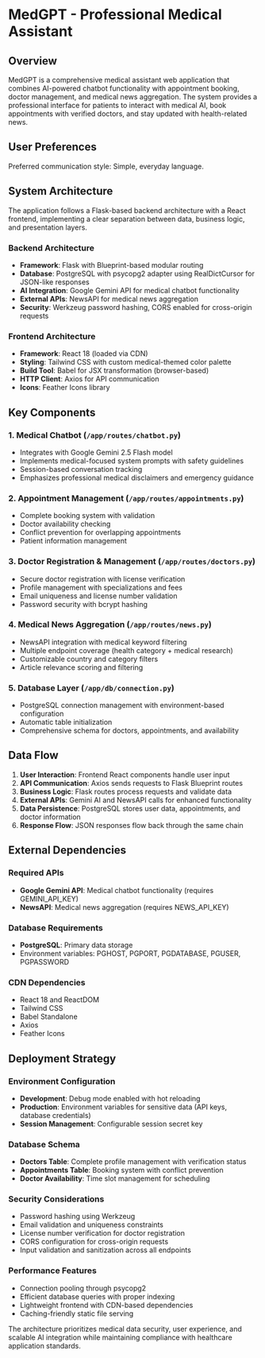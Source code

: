 # MedGPT - Professional Medical Assistant

## Overview

MedGPT is a comprehensive medical assistant web application that combines AI-powered chatbot functionality with appointment booking, doctor management, and medical news aggregation. The system provides a professional interface for patients to interact with medical AI, book appointments with verified doctors, and stay updated with health-related news.

## User Preferences

Preferred communication style: Simple, everyday language.

## System Architecture

The application follows a Flask-based backend architecture with a React frontend, implementing a clear separation between data, business logic, and presentation layers.

### Backend Architecture
- **Framework**: Flask with Blueprint-based modular routing
- **Database**: PostgreSQL with psycopg2 adapter using RealDictCursor for JSON-like responses
- **AI Integration**: Google Gemini API for medical chatbot functionality
- **External APIs**: NewsAPI for medical news aggregation
- **Security**: Werkzeug password hashing, CORS enabled for cross-origin requests

### Frontend Architecture
- **Framework**: React 18 (loaded via CDN)
- **Styling**: Tailwind CSS with custom medical-themed color palette
- **Build Tool**: Babel for JSX transformation (browser-based)
- **HTTP Client**: Axios for API communication
- **Icons**: Feather Icons library

## Key Components

### 1. Medical Chatbot (`/app/routes/chatbot.py`)
- Integrates with Google Gemini 2.5 Flash model
- Implements medical-focused system prompts with safety guidelines
- Session-based conversation tracking
- Emphasizes professional medical disclaimers and emergency guidance

### 2. Appointment Management (`/app/routes/appointments.py`)
- Complete booking system with validation
- Doctor availability checking
- Conflict prevention for overlapping appointments
- Patient information management

### 3. Doctor Registration & Management (`/app/routes/doctors.py`)
- Secure doctor registration with license verification
- Profile management with specializations and fees
- Email uniqueness and license number validation
- Password security with bcrypt hashing

### 4. Medical News Aggregation (`/app/routes/news.py`)
- NewsAPI integration with medical keyword filtering
- Multiple endpoint coverage (health category + medical research)
- Customizable country and category filters
- Article relevance scoring and filtering

### 5. Database Layer (`/app/db/connection.py`)
- PostgreSQL connection management with environment-based configuration
- Automatic table initialization
- Comprehensive schema for doctors, appointments, and availability

## Data Flow

1. **User Interaction**: Frontend React components handle user input
2. **API Communication**: Axios sends requests to Flask Blueprint routes
3. **Business Logic**: Flask routes process requests and validate data
4. **External APIs**: Gemini AI and NewsAPI calls for enhanced functionality
5. **Data Persistence**: PostgreSQL stores user data, appointments, and doctor information
6. **Response Flow**: JSON responses flow back through the same chain

## External Dependencies

### Required APIs
- **Google Gemini API**: Medical chatbot functionality (requires GEMINI_API_KEY)
- **NewsAPI**: Medical news aggregation (requires NEWS_API_KEY)

### Database Requirements
- **PostgreSQL**: Primary data storage
- Environment variables: PGHOST, PGPORT, PGDATABASE, PGUSER, PGPASSWORD

### CDN Dependencies
- React 18 and ReactDOM
- Tailwind CSS
- Babel Standalone
- Axios
- Feather Icons

## Deployment Strategy

### Environment Configuration
- **Development**: Debug mode enabled with hot reloading
- **Production**: Environment variables for sensitive data (API keys, database credentials)
- **Session Management**: Configurable session secret key

### Database Schema
- **Doctors Table**: Complete profile management with verification status
- **Appointments Table**: Booking system with conflict prevention
- **Doctor Availability**: Time slot management for scheduling

### Security Considerations
- Password hashing using Werkzeug
- Email validation and uniqueness constraints
- License number verification for doctor registration
- CORS configuration for cross-origin requests
- Input validation and sanitization across all endpoints

### Performance Features
- Connection pooling through psycopg2
- Efficient database queries with proper indexing
- Lightweight frontend with CDN-based dependencies
- Caching-friendly static file serving

The architecture prioritizes medical data security, user experience, and scalable AI integration while maintaining compliance with healthcare application standards.